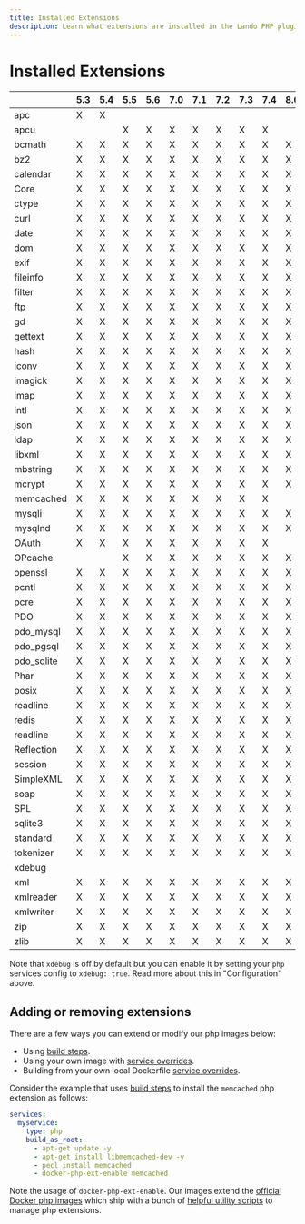 ```yaml
---
title: Installed Extensions
description: Learn what extensions are installed in the Lando PHP plugin
---
```


# Installed Extensions

|           | 5.3 | 5.4 | 5.5 | 5.6 | 7.0 | 7.1 | 7.2 | 7.3 | 7.4 | 8.0 | 8.1 | 8.2 |
| --        | --- | --- | --- | --- | --- | --- | --- | --- | --- | --- | --- | --- |
| apc       |  X  |  X  |     |     |     |     |     |     |     |     |     |     |
| apcu      |     |     |  X  |  X  |  X  |  X  |  X  |  X  |  X  |     |     |     |
| bcmath    |  X  |  X  |  X  |  X  |  X  |  X  |  X  |  X  |  X  |  X  |  X  |  X  |
| bz2       |  X  |  X  |  X  |  X  |  X  |  X  |  X  |  X  |  X  |  X  |  X  |  X  |
| calendar  |  X  |  X  |  X  |  X  |  X  |  X  |  X  |  X  |  X  |  X  |  X  |  X  |
| Core      |  X  |  X  |  X  |  X  |  X  |  X  |  X  |  X  |  X  |  X  |  X  |  X  |
| ctype     |  X  |  X  |  X  |  X  |  X  |  X  |  X  |  X  |  X  |  X  |  X  |  X  |
| curl      |  X  |  X  |  X  |  X  |  X  |  X  |  X  |  X  |  X  |  X  |  X  |  X  |
| date      |  X  |  X  |  X  |  X  |  X  |  X  |  X  |  X  |  X  |  X  |  X  |  X  |
| dom       |  X  |  X  |  X  |  X  |  X  |  X  |  X  |  X  |  X  |  X  |  X  |  X  |
| exif      |  X  |  X  |  X  |  X  |  X  |  X  |  X  |  X  |  X  |  X  |  X  |  X  |
| fileinfo  |  X  |  X  |  X  |  X  |  X  |  X  |  X  |  X  |  X  |  X  |  X  |  X  |
| filter    |  X  |  X  |  X  |  X  |  X  |  X  |  X  |  X  |  X  |  X  |  X  |  X  |
| ftp       |  X  |  X  |  X  |  X  |  X  |  X  |  X  |  X  |  X  |  X  |  X  |  X  |
| gd        |  X  |  X  |  X  |  X  |  X  |  X  |  X  |  X  |  X  |  X  |  X  |  X  |
| gettext   |  X  |  X  |  X  |  X  |  X  |  X  |  X  |  X  |  X  |  X  |  X  |  X  |
| hash      |  X  |  X  |  X  |  X  |  X  |  X  |  X  |  X  |  X  |  X  |  X  |  X  |
| iconv     |  X  |  X  |  X  |  X  |  X  |  X  |  X  |  X  |  X  |  X  |  X  |  X  |
| imagick   |  X  |  X  |  X  |  X  |  X  |  X  |  X  |  X  |  X  |  X  |  X  |  X  |
| imap      |  X  |  X  |  X  |  X  |  X  |  X  |  X  |  X  |  X  |  X  |  X  |  X  |
| intl      |  X  |  X  |  X  |  X  |  X  |  X  |  X  |  X  |  X  |  X  |  X  |  X  |
| json      |  X  |  X  |  X  |  X  |  X  |  X  |  X  |  X  |  X  |  X  |  X  |  X  |
| ldap      |  X  |  X  |  X  |  X  |  X  |  X  |  X  |  X  |  X  |  X  |  X  |  X  |
| libxml    |  X  |  X  |  X  |  X  |  X  |  X  |  X  |  X  |  X  |  X  |  X  |  X  |
| mbstring  |  X  |  X  |  X  |  X  |  X  |  X  |  X  |  X  |  X  |  X  |  X  |  X  |
| mcrypt    |  X  |  X  |  X  |  X  |  X  |  X  |  X  |  X  |  X  |  X  |  X  |  X  |
| memcached |  X  |  X  |  X  |  X  |  X  |  X  |  X  |  X  |  X  |     |     |     |
| mysqli    |  X  |  X  |  X  |  X  |  X  |  X  |  X  |  X  |  X  |  X  |  X  |  X  |
| mysqlnd   |  X  |  X  |  X  |  X  |  X  |  X  |  X  |  X  |  X  |  X  |  X  |  X  |
| OAuth     |  X  |  X  |  X  |  X  |  X  |  X  |  X  |  X  |  X  |     |     |     |
| OPcache   |     |     |  X  |  X  |  X  |  X  |  X  |  X  |  X  |  X  |  X  |  X  |
| openssl   |  X  |  X  |  X  |  X  |  X  |  X  |  X  |  X  |  X  |  X  |  X  |  X  |
| pcntl     |  X  |  X  |  X  |  X  |  X  |  X  |  X  |  X  |  X  |  X  |  X  |  X  |
| pcre      |  X  |  X  |  X  |  X  |  X  |  X  |  X  |  X  |  X  |  X  |  X  |  X  |
| PDO       |  X  |  X  |  X  |  X  |  X  |  X  |  X  |  X  |  X  |  X  |  X  |  X  |
| pdo_mysql |  X  |  X  |  X  |  X  |  X  |  X  |  X  |  X  |  X  |  X  |  X  |  X  |
| pdo_pgsql |  X  |  X  |  X  |  X  |  X  |  X  |  X  |  X  |  X  |  X  |  X  |  X  |
| pdo_sqlite|  X  |  X  |  X  |  X  |  X  |  X  |  X  |  X  |  X  |  X  |  X  |  X  |
| Phar      |  X  |  X  |  X  |  X  |  X  |  X  |  X  |  X  |  X  |  X  |  X  |  X  |
| posix     |  X  |  X  |  X  |  X  |  X  |  X  |  X  |  X  |  X  |  X  |  X  |  X  |
| readline  |  X  |  X  |  X  |  X  |  X  |  X  |  X  |  X  |  X  |  X  |  X  |  X  |
| redis     |  X  |  X  |  X  |  X  |  X  |  X  |  X  |  X  |  X  |  X  |  X  |  X  |
| readline  |  X  |  X  |  X  |  X  |  X  |  X  |  X  |  X  |  X  |  X  |  X  |  X  |
| Reflection|  X  |  X  |  X  |  X  |  X  |  X  |  X  |  X  |  X  |  X  |  X  |  X  |
| session   |  X  |  X  |  X  |  X  |  X  |  X  |  X  |  X  |  X  |  X  |  X  |  X  |
| SimpleXML |  X  |  X  |  X  |  X  |  X  |  X  |  X  |  X  |  X  |  X  |  X  |  X  |
| soap      |  X  |  X  |  X  |  X  |  X  |  X  |  X  |  X  |  X  |  X  |  X  |  X  |
| SPL       |  X  |  X  |  X  |  X  |  X  |  X  |  X  |  X  |  X  |  X  |  X  |  X  |
| sqlite3   |  X  |  X  |  X  |  X  |  X  |  X  |  X  |  X  |  X  |  X  |  X  |  X  |
| standard  |  X  |  X  |  X  |  X  |  X  |  X  |  X  |  X  |  X  |  X  |  X  |  X  |
| tokenizer |  X  |  X  |  X  |  X  |  X  |  X  |  X  |  X  |  X  |  X  |  X  |  X  |
| xdebug    |     |     |     |     |     |     |     |     |     |     |     |     |
| xml       |  X  |  X  |  X  |  X  |  X  |  X  |  X  |  X  |  X  |  X  |  X  |  X  |
| xmlreader |  X  |  X  |  X  |  X  |  X  |  X  |  X  |  X  |  X  |  X  |  X  |  X  |
| xmlwriter |  X  |  X  |  X  |  X  |  X  |  X  |  X  |  X  |  X  |  X  |  X  |  X  |
| zip       |  X  |  X  |  X  |  X  |  X  |  X  |  X  |  X  |  X  |  X  |  X  |  X  |
| zlib      |  X  |  X  |  X  |  X  |  X  |  X  |  X  |  X  |  X  |  X  |  X  |  X  |

Note that `xdebug` is off by default but you can enable it by setting your `php` services config to `xdebug: true`. Read more about this in "Configuration" above.

## Adding or removing extensions

There are a few ways you can extend or modify our php images below:

* Using [build steps](https://docs.lando.dev/config/services.html#build-steps).
* Using your own image with [service overrides](https://docs.lando.dev/config/services.html#overrides).
* Building from your own local Dockerfile [service overrides](https://docs.lando.dev/config/services.html#using-dockerfiles).

Consider the example that uses [build steps](https://docs.lando.dev/config/services.html#build-steps) to install the `memcached` php extension as follows:

```yaml
services:
  myservice:
    type: php
    build_as_root:
      - apt-get update -y
      - apt-get install libmemcached-dev -y
      - pecl install memcached
      - docker-php-ext-enable memcached
```

Note the usage of `docker-php-ext-enable`. Our images extend the [official Docker php images](https://hub.docker.com/r/library/php) which ship with a bunch of [helpful utility scripts](https://github.com/docker-library/php) to manage php extensions.

